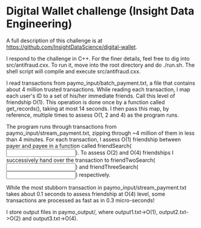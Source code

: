 # Digital Wallet challenge (Insight Data Engineering)
A full description of this challenge is at https://github.com/InsightDataScience/digital-wallet.

I respond to the challenge in C++. For the finer details, feel free to dig into src/antifraud.cxx. To run it, move into the root directory and do ./run.sh. The shell script will compile and execute src/antifraud.cxx. 

I read transactions from paymo_input/batch_payment.txt, a file that contains about 4 million trusted transactions. While reading each transaction, I map each user's ID to a set of his/her immediate friends. Call this level of friendship O(1). This operation is done once by a function called get_records(<inputs>), taking at most 14 seconds. I then pass this map, by reference, multiple times to assess O(1, 2 and 4) as the program runs. 

The program runs through transactions from paymo_input/stream_payment.txt, zipping through ~4 million of them in less than 4 minutes. For each transaction, I assess O(1) friendship between payer and payee in a function called friendSearch(<input>). To assess O(2) and O(4) friendships I successively hand over the transaction to friendTwoSearch(<input>) and friendThreeSearch(<input>) respectively.

While the most stubborn transaction in paymo_input/stream_payment.txt takes about 0.1 seconds to assess friendship at O(4) level, some transactions are processed as fast as in 0.3 micro-seconds!

I store output files in paymo_output/, where output1.txt->O(1), output2.txt->O(2) and output3.txt->O(4). 
